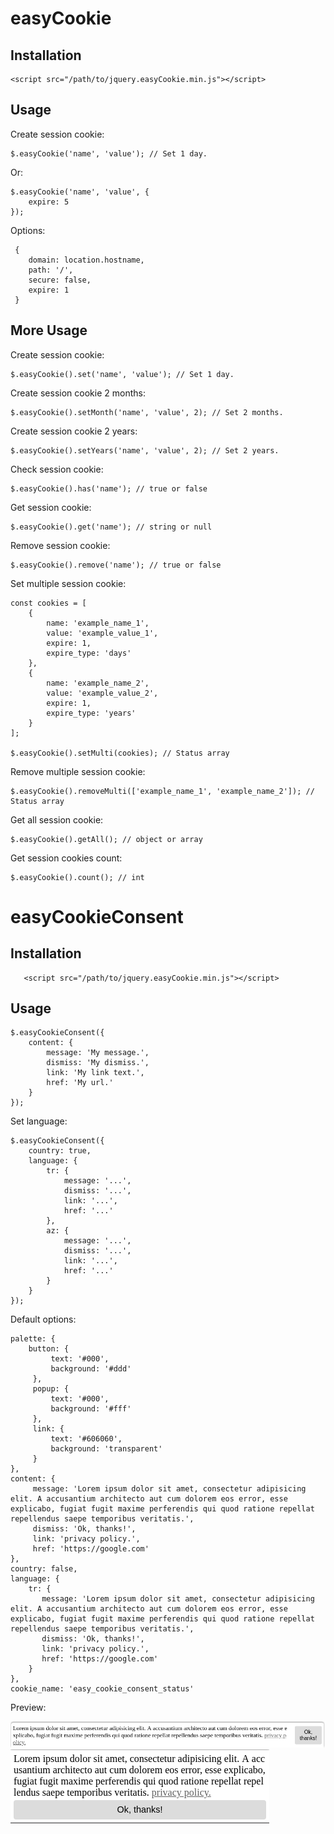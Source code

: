 # easyCookie

## Installation

    <script src="/path/to/jquery.easyCookie.min.js"></script>
    
## Usage

Create session cookie:

    $.easyCookie('name', 'value'); // Set 1 day.
    
Or: 

    $.easyCookie('name', 'value', {
        expire: 5
    });
    
Options: 

     {
        domain: location.hostname,
        path: '/',
        secure: false,
        expire: 1
     }
    
## More Usage

Create session cookie:
    
    $.easyCookie().set('name', 'value'); // Set 1 day.
    
Create session cookie 2 months: 
    
    $.easyCookie().setMonth('name', 'value', 2); // Set 2 months.
    
Create session cookie 2 years: 
    
    $.easyCookie().setYears('name', 'value', 2); // Set 2 years.
    
Check session cookie: 
    
    $.easyCookie().has('name'); // true or false
    
Get session cookie: 
    
    $.easyCookie().get('name'); // string or null
    
Remove session cookie: 
    
    $.easyCookie().remove('name'); // true or false

Set multiple session cookie:

    const cookies = [
        {
            name: 'example_name_1',
            value: 'example_value_1',
            expire: 1,
            expire_type: 'days'
        },
        {
            name: 'example_name_2',
            value: 'example_value_2',
            expire: 1,
            expire_type: 'years'
        }
    ];
    
    $.easyCookie().setMulti(cookies); // Status array
    
Remove multiple session cookie:

    $.easyCookie().removeMulti(['example_name_1', 'example_name_2']); // Status array
    
Get all session cookie:

    $.easyCookie().getAll(); // object or array
    
Get session cookies count:

    $.easyCookie().count(); // int

# easyCookieConsent

   ## Installation
    
       <script src="/path/to/jquery.easyCookie.min.js"></script>
        
        
## Usage

    
    $.easyCookieConsent({
        content: {
            message: 'My message.',
            dismiss: 'My dismiss.',
            link: 'My link text.',
            href: 'My url.'
        }
    });
    
Set language:

    $.easyCookieConsent({
        country: true,
        language: {
            tr: {
                message: '...',
                dismiss: '...',
                link: '...',
                href: '...'
            },
            az: {
                message: '...',
                dismiss: '...',
                link: '...',
                href: '...'
            }
        }
    });
    
Default options:

    palette: {
        button: {
             text: '#000',
             background: '#ddd'
         },
         popup: {
             text: '#000',
             background: '#fff'
         },
         link: {
             text: '#606060',
             background: 'transparent'
         }
    },
    content: {
         message: 'Lorem ipsum dolor sit amet, consectetur adipisicing elit. A accusantium architecto aut cum dolorem eos error, esse explicabo, fugiat fugit maxime perferendis qui quod ratione repellat repellendus saepe temporibus veritatis.',
         dismiss: 'Ok, thanks!',
         link: 'privacy policy.',
         href: 'https://google.com'
    },
    country: false,
    language: {
        tr: {
           message: 'Lorem ipsum dolor sit amet, consectetur adipisicing elit. A accusantium architecto aut cum dolorem eos error, esse explicabo, fugiat fugit maxime perferendis qui quod ratione repellat repellendus saepe temporibus veritatis.',
           dismiss: 'Ok, thanks!',
           link: 'privacy policy.',
           href: 'https://google.com'
        }
    },
    cookie_name: 'easy_cookie_consent_status'
    
Preview:
    
<img src="desktop_preview.png">
<img src="mobile_preview.png">
